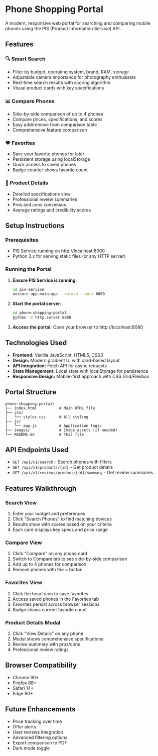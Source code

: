 # Phone Shopping Portal

A modern, responsive web portal for searching and comparing mobile phones using the PIS (Product Information Service) API.

## Features

### 🔍 Smart Search
- Filter by budget, operating system, brand, RAM, storage
- Adjustable camera importance for photography enthusiasts
- Real-time search results with scoring algorithm
- Visual product cards with key specifications

### 📊 Compare Phones
- Side-by-side comparison of up to 4 phones
- Compare prices, specifications, and scores
- Easy add/remove from comparison table
- Comprehensive feature comparison

### ❤️ Favorites
- Save your favorite phones for later
- Persistent storage using localStorage
- Quick access to saved phones
- Badge counter shows favorite count

### 📱 Product Details
- Detailed specifications view
- Professional review summaries
- Pros and cons consensus
- Average ratings and credibility scores

## Setup Instructions

### Prerequisites
- PIS Service running on http://localhost:8000
- Python 3.x for serving static files (or any HTTP server)

### Running the Portal

1. **Ensure PIS Service is running:**
   ```bash
   cd pis-service
   uvicorn app.main:app --reload --port 8000
   ```

2. **Start the portal server:**
   ```bash
   cd phone-shopping-portal
   python -m http.server 8080
   ```

3. **Access the portal:**
   Open your browser to http://localhost:8080

## Technologies Used

- **Frontend:** Vanilla JavaScript, HTML5, CSS3
- **Design:** Modern gradient UI with card-based layout
- **API Integration:** Fetch API for async requests
- **State Management:** Local state with localStorage for persistence
- **Responsive Design:** Mobile-first approach with CSS Grid/Flexbox

## Portal Structure

```
phone-shopping-portal/
├── index.html          # Main HTML file
├── css/
│   └── styles.css      # All styling
├── js/
│   └── app.js          # Application logic
├── images/             # Image assets (if needed)
└── README.md           # This file
```

## API Endpoints Used

- `GET /api/v1/search` - Search phones with filters
- `GET /api/v1/products/{id}` - Get product details
- `GET /api/v1/reviews/product/{id}/summary` - Get review summaries

## Features Walkthrough

### Search View
1. Enter your budget and preferences
2. Click "Search Phones" to find matching devices
3. Results show with scores based on your criteria
4. Each card displays key specs and price range

### Compare View
1. Click "Compare" on any phone card
2. Switch to Compare tab to see side-by-side comparison
3. Add up to 4 phones for comparison
4. Remove phones with the × button

### Favorites View
1. Click the heart icon to save favorites
2. Access saved phones in the Favorites tab
3. Favorites persist across browser sessions
4. Badge shows current favorite count

### Product Details Modal
1. Click "View Details" on any phone
2. Modal shows comprehensive specifications
3. Review summary with pros/cons
4. Professional review ratings

## Browser Compatibility

- Chrome 90+
- Firefox 88+
- Safari 14+
- Edge 90+

## Future Enhancements

- Price tracking over time
- Offer alerts
- User reviews integration
- Advanced filtering options
- Export comparison to PDF
- Dark mode toggle
